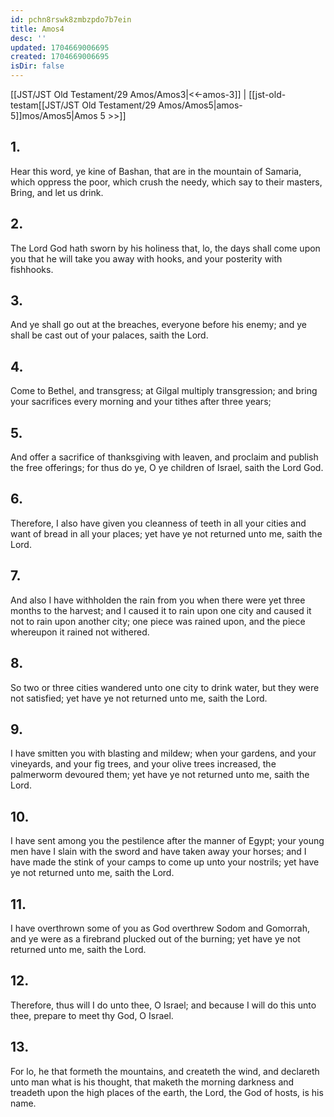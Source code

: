 ```yaml
---
id: pchn8rswk8zmbzpdo7b7ein
title: Amos4
desc: ''
updated: 1704669006695
created: 1704669006695
isDir: false
---
```

[[JST/JST Old Testament/29 Amos/Amos3|<<-amos-3]] | [[jst-old-testam[[JST/JST Old Testament/29 Amos/Amos5|amos-5]]mos/Amos5|Amos 5 >>]]
## 1.
Hear this word, ye kine of Bashan, that are in the mountain of Samaria, which oppress the poor, which crush the needy, which say to their masters, Bring, and let us drink.
## 2.
The Lord God hath sworn by his holiness that, lo, the days shall come upon you that he will take you away with hooks, and your posterity with fishhooks.
## 3.
And ye shall go out at the breaches, everyone before his enemy; and ye shall be cast out of your palaces, saith the Lord.
## 4.
Come to Bethel, and transgress; at Gilgal multiply transgression; and bring your sacrifices every morning and your tithes after three years;
## 5.
And offer a sacrifice of thanksgiving with leaven, and proclaim and publish the free offerings; for thus do ye, O ye children of Israel, saith the Lord God.
## 6.
Therefore, I also have given you cleanness of teeth in all your cities and want of bread in all your places; yet have ye not returned unto me, saith the Lord.
## 7.
And also I have withholden the rain from you when there were yet three months to the harvest; and I caused it to rain upon one city and caused it not to rain upon another city; one piece was rained upon, and the piece whereupon it rained not withered.
## 8.
So two or three cities wandered unto one city to drink water, but they were not satisfied; yet have ye not returned unto me, saith the Lord.
## 9.
I have smitten you with blasting and mildew; when your gardens, and your vineyards, and your fig trees, and your olive trees increased, the palmerworm devoured them; yet have ye not returned unto me, saith the Lord.
## 10.
I have sent among you the pestilence after the manner of Egypt; your young men have I slain with the sword and have taken away your horses; and I have made the stink of your camps to come up unto your nostrils; yet have ye not returned unto me, saith the Lord.
## 11.
I have overthrown some of you as God overthrew Sodom and Gomorrah, and ye were as a firebrand plucked out of the burning; yet have ye not returned unto me, saith the Lord.
## 12.
Therefore, thus will I do unto thee, O Israel; and because I will do this unto thee, prepare to meet thy God, O Israel.
## 13.
For lo, he that formeth the mountains, and createth the wind, and declareth unto man what is his thought, that maketh the morning darkness and treadeth upon the high places of the earth, the Lord, the God of hosts, is his name.

